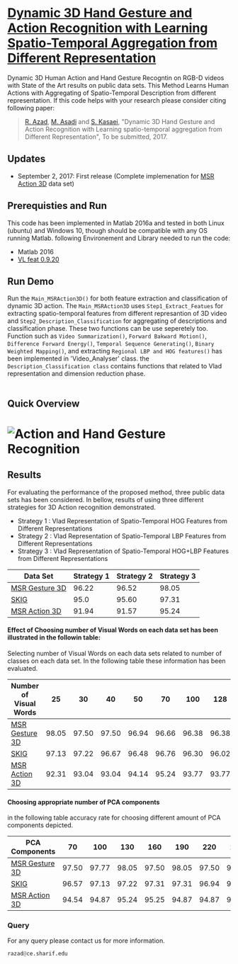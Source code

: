 # [Dynamic 3D Hand Gesture and Action Recognition with Learning Spatio-Temporal Aggregation from Different Representation](https://github.com/rezazad68/Dynamic-3D-Action-Recognition-on-RGB-D-Videos/blob/master/Dynamic%203D%20Hand%20Gesture%20and%20Action%20Recognition%20with%20Learning%20Spatio-Temporal%20Aggregation%20from%20Different%20Representation.pdf)


Dynamic 3D Human Action and Hand Gesture Recogntin on RGB-D videos with State of the Art results on public data sets. This Method Learns Human Actions with Aggregating of Spatio-Temporal Description from different representation. If this code helps with your research please consider citing following paper:
</br>
> [R. Azad](https://rezazad.000webhostapp.com/), [M. Asadi](http://ipl.ce.sharif.edu/members.html) and [S. Kasaei](http://sharif.edu/~skasaei/), "Dynamic 3D Hand Gesture and Action Recognition with Learning spatio-temporal aggregation from Different Representation", To be submitted, 2017.
## Updates
- September 2, 2017: First release (Complete implemenation for [MSR Action 3D](http://www.uow.edu.au/~wanqing/#MSRAction3DDatasets) data set)
## Prerequisties and Run
This code has been implemented in Matlab 2016a and tested in both Linux (ubuntu) and Windows 10, though should be compatible with any OS running Matlab. following Environement and Library needed to run the code:
- Matlab 2016
- [VL feat 0.9.20](http://www.vlfeat.org/)
## Run Demo
Run the `Main_MSRAction3D()` for both feature extraction and classification of dynamic 3D action. The `Main_MSRAction3D` uses `Step1_Extract_Featues` for extracting spatio-temporal features from different represantion of 3D video and `Step2_Description_Classification` for aggregating of descriptions and classification phase. These two functions can be use seperetely too. Function such as `Video Summarization()`, `Forward Bakward Motion()`, `Difference Forward Energy()`, `Temporal Sequence Generating()`, `Binary Weighted Mapping()`, and extracting `Regional LBP and HOG features()` has been implemented in 'Video_Analyser' class. the `Description_Classification class` contains functions that related to Vlad representation and dimension reduction phase.    
</br>
## Quick Overview
![Action and Hand Gesture Recognition](https://user-images.githubusercontent.com/20574689/29744825-1f43af08-8ac2-11e7-894e-2cb1b316185a.png)
=========
## Results
For evaluating the performance of the proposed method, three public data sets has been considered. In bellow, results of using three different strategies for 3D Action recognition demonstrated.
</br>
- Strategy 1 : Vlad Representation of Spatio-Temporal HOG Features from Different Representations
- Strategy 2 : Vlad Representation of Spatio-Temporal LBP Features from Different Representations 
- Strategy 3 : Vlad Representation of Spatio-Temporal HOG+LBP Features from Different Representations 

Data Set| Strategy 1 | Strategy 2| Strategy 3
------------ | -------------|----|----
[MSR Gesture 3D](http://www.uow.edu.au/~wanqing/#MSRAction3DDatasets) | 96.22| 96.52|98.05
[SKIG](http://lshao.staff.shef.ac.uk/data/SheffieldKinectGesture.htm) | 95.0|95.60|97.31
[MSR Action 3D](http://www.uow.edu.au/~wanqing/#MSRAction3DDatasets)|91.94|91.57|95.24

#### Effect of Choosing number of Visual Words on each data set has been illustrated in the followin table:
Selecting number of Visual Words on each data sets related to number of classes on each data set. In the following table these information has been evaluated. </br>

Number of Visual Words|25|30|40|50|70|100|128
---|---|---|---|---|---|---|---
[MSR Gesture 3D](http://www.uow.edu.au/~wanqing/#MSRAction3DDatasets) |98.05|97.50|97.50|96.94|96.66|96.38|96.38
[SKIG](http://lshao.staff.shef.ac.uk/data/SheffieldKinectGesture.htm) |97.13|97.22|96.67|96.48|96.76|96.30|96.02
[MSR Action 3D](http://www.uow.edu.au/~wanqing/#MSRAction3DDatasets) |92.31|93.04|93.04|94.14|95.24|93.77|93.77



#### Choosing appropriate number of PCA components
in the following table accuracy rate for choosing different amount of PCA components depicted. </br>

PCA Components|70|100|130|160|190|220|250
---|---|---|---|---|---|---|---
[MSR Gesture 3D](http://www.uow.edu.au/~wanqing/#MSRAction3DDatasets) |97.50|97.77|98.05|97.50|98.05|97.50|97.50
[SKIG](http://lshao.staff.shef.ac.uk/data/SheffieldKinectGesture.htm) |96.57|97.13|97.22|97.31|97.31|96.94|97.31
[MSR Action 3D](http://www.uow.edu.au/~wanqing/#MSRAction3DDatasets) |94.54|94.87|95.24|95.25|94.87|94.87|94.87

### Query
For any query please contact us for more information.

```python
razad@ce.sharif.edu

```
